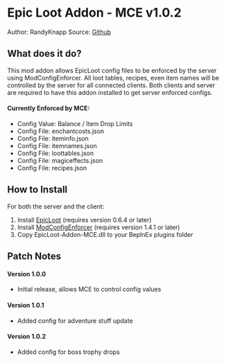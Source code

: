 # Epic Loot Addon - MCE v1.0.2
Author: RandyKnapp
Source: [Github](https://github.com/RandyKnapp/ValheimMods/tree/main/EpicLoot-Addon-MCE/)

## What does it do?

This mod addon allows EpicLoot config files to be enforced by the server using ModConfigEnforcer. All loot tables, recipes, even item names will be controlled by the server for all connected clients. Both clients and server are required to have this addon installed to get server enforced configs.

#### Currently Enforced by MCE:

  * Config Value: Balance / Item Drop Limits
  * Config File: enchantcosts.json
  * Config File: iteminfo.json
  * Config File: itemnames.json
  * Config File: loottables.json
  * Config File: magiceffects.json
  * Config File: recipes.json

## How to Install

For both the server and the client:

1. Install [EpicLoot](https://www.nexusmods.com/valheim/mods/387) (requires version 0.6.4 or later)
2. Install [ModConfigEnforcer](https://www.nexusmods.com/valheim/mods/460) (requires version 1.4.1 or later)
3. Copy EpicLoot-Addon-MCE.dll to your BepInEx plugins folder

## Patch Notes
#### Version 1.0.0
  * Initial release, allows MCE to control config values
#### Version 1.0.1
  * Added config for adventure stuff update
#### Version 1.0.2
  * Added config for boss trophy drops
